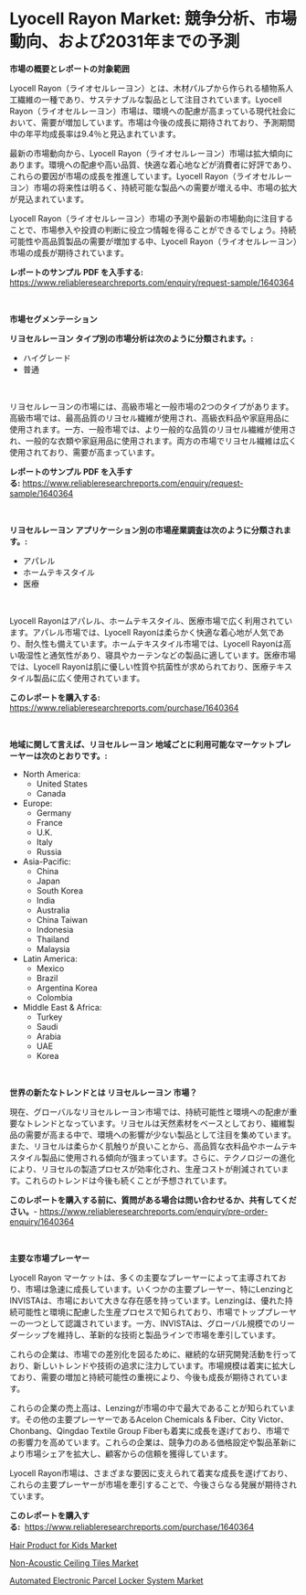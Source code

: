 <p><h1>Lyocell Rayon Market: 競争分析、市場動向、および2031年までの予測</h1></p><p><strong>市場の概要とレポートの対象範囲</strong></p>
<p><p>Lyocell Rayon（ライオセルレーヨン）とは、木材パルプから作られる植物系人工繊維の一種であり、サステナブルな製品として注目されています。Lyocell Rayon（ライオセルレーヨン）市場は、環境への配慮が高まっている現代社会において、需要が増加しています。市場は今後の成長に期待されており、予測期間中の年平均成長率は9.4％と見込まれています。</p><p>最新の市場動向から、Lyocell Rayon（ライオセルレーヨン）市場は拡大傾向にあります。環境への配慮や高い品質、快適な着心地などが消費者に好評であり、これらの要因が市場の成長を推進しています。Lyocell Rayon（ライオセルレーヨン）市場の将来性は明るく、持続可能な製品への需要が増える中、市場の拡大が見込まれています。</p><p>Lyocell Rayon（ライオセルレーヨン）市場の予測や最新の市場動向に注目することで、市場参入や投資の判断に役立つ情報を得ることができるでしょう。持続可能性や高品質製品の需要が増加する中、Lyocell Rayon（ライオセルレーヨン）市場の成長が期待されています。</p></p>
<p><strong>レポートのサンプル PDF を入手する:</strong> <a href="https://www.reliableresearchreports.com/enquiry/request-sample/1640364">https://www.reliableresearchreports.com/enquiry/request-sample/1640364</a></p>
<p>&nbsp;</p>
<p><strong>市場セグメンテーション</strong></p>
<p><strong>リヨセルレーヨン タイプ別の市場分析は次のように分類されます。:</strong></p>
<p><ul><li>ハイグレード</li><li>普通</li></ul></p>
<p>&nbsp;</p>
<p><p>リヨセルレーヨンの市場には、高級市場と一般市場の2つのタイプがあります。高級市場では、最高品質のリヨセル繊維が使用され、高級衣料品や家庭用品に使用されます。一方、一般市場では、より一般的な品質のリヨセル繊維が使用され、一般的な衣類や家庭用品に使用されます。両方の市場でリヨセル繊維は広く使用されており、需要が高まっています。</p></p>
<p><strong>レポートのサンプル PDF を入手する:</strong>&nbsp;<a href="https://www.reliableresearchreports.com/enquiry/request-sample/1640364">https://www.reliableresearchreports.com/enquiry/request-sample/1640364</a></p>
<p>&nbsp;</p>
<p><strong> リヨセルレーヨン アプリケーション別の市場産業調査は次のように分類されます。:</strong></p>
<p><ul><li>アパレル</li><li>ホームテキスタイル</li><li>医療</li></ul></p>
<p>&nbsp;</p>
<p><p>Lyocell Rayonはアパレル、ホームテキスタイル、医療市場で広く利用されています。アパレル市場では、Lyocell Rayonは柔らかく快適な着心地が人気であり、耐久性も備えています。ホームテキスタイル市場では、Lyocell Rayonは高い吸湿性と通気性があり、寝具やカーテンなどの製品に適しています。医療市場では、Lyocell Rayonは肌に優しい性質や抗菌性が求められており、医療テキスタイル製品に広く使用されています。</p></p>
<p><strong>このレポートを購入する:</strong>&nbsp; <a href="https://www.reliableresearchreports.com/purchase/1640364">https://www.reliableresearchreports.com/purchase/1640364</a></p>
<p>&nbsp;</p>
<p><strong>地域に関して言えば、リヨセルレーヨン 地域ごとに利用可能なマーケットプレーヤーは次のとおりです。:</strong></p>
<p><ul>
    <li>
        North America:
        <ul>
            <li>United States</li>
            <li>Canada</li>
        </ul>
    </li>
    <li>
        Europe:
        <ul>
            <li>Germany</li>
            <li>France</li>
            <li>U.K.</li>
            <li>Italy</li>
            <li>Russia</li>
        </ul>
    </li>
    <li>
        Asia-Pacific:
        <ul>
            <li>China</li>
            <li>Japan</li>
            <li>South Korea</li>
            <li>India</li>
            <li>Australia</li>
            <li>China Taiwan</li>
            <li>Indonesia</li>
            <li>Thailand</li>
            <li>Malaysia</li>
        </ul>
    </li>
    <li>
        Latin America:
        <ul>
            <li>Mexico</li>
            <li>Brazil</li>
            <li>Argentina Korea</li>
            <li>Colombia</li>
        </ul>
    </li>
    <li>
        Middle East & Africa:
        <ul>
            <li>Turkey</li>
            <li>Saudi</li>
            <li>Arabia</li>
            <li>UAE</li>
            <li>Korea</li>
        </ul>
    </li>
    </ul></p>
<p>&nbsp;</p>
<p><strong>世界の新たなトレンドとは リヨセルレーヨン 市場？</strong></p>
<p><p>現在、グローバルなリヨセルレーヨン市場では、持続可能性と環境への配慮が重要なトレンドとなっています。リヨセルは天然素材をベースとしており、繊維製品の需要が高まる中で、環境への影響が少ない製品として注目を集めています。また、リヨセルは柔らかく肌触りが良いことから、高品質な衣料品やホームテキスタイル製品に使用される傾向が強まっています。さらに、テクノロジーの進化により、リヨセルの製造プロセスが効率化され、生産コストが削減されています。これらのトレンドは今後も続くことが予想されています。</p></p>
<p><strong>このレポートを購入する前に、質問がある場合は問い合わせるか、共有してください。</strong>- <a href="https://www.reliableresearchreports.com/enquiry/pre-order-enquiry/1640364">https://www.reliableresearchreports.com/enquiry/pre-order-enquiry/1640364</a></p>
<p>&nbsp;</p>
<p><strong>主要な市場プレーヤー</strong></p>
<p><p>Lyocell Rayon マーケットは、多くの主要なプレーヤーによって主導されており、市場は急速に成長しています。いくつかの主要プレーヤー、特にLenzingとINVISTAは、市場において大きな存在感を持っています。Lenzingは、優れた持続可能性と環境に配慮した生産プロセスで知られており、市場でトッププレーヤーの一つとして認識されています。一方、INVISTAは、グローバル規模でのリーダーシップを維持し、革新的な技術と製品ラインで市場を牽引しています。</p><p>これらの企業は、市場での差別化を図るために、継続的な研究開発活動を行っており、新しいトレンドや技術の追求に注力しています。市場規模は着実に拡大しており、需要の増加と持続可能性の重視により、今後も成長が期待されています。</p><p>これらの企業の売上高は、Lenzingが市場の中で最大であることが知られています。その他の主要プレーヤーであるAcelon Chemicals & Fiber、City Victor、Chonbang、Qingdao Textile Group Fiberも着実に成長を遂げており、市場での影響力を高めています。これらの企業は、競争力のある価格設定や製品革新により市場シェアを拡大し、顧客からの信頼を獲得しています。</p><p>Lyocell Rayon市場は、さまざまな要因に支えられて着実な成長を遂げており、これらの主要プレーヤーが市場を牽引することで、今後さらなる発展が期待されています。</p></p>
<p><strong>このレポートを購入する:</strong>&nbsp;&nbsp;<a href="https://www.reliableresearchreports.com/purchase/1640364">https://www.reliableresearchreports.com/purchase/1640364</a></p>
<p><p><a href="https://github.com/moyahfrancoestellec51j635wcx/Market-Research-Report-List-1/blob/main/hair-product-for-kids-market.md">Hair Product for Kids Market</a></p><p><a href="https://github.com/dringals/Market-Research-Report-List-3/blob/main/non-acoustic-ceiling-tiles-market.md">Non-Acoustic Ceiling Tiles Market</a></p><p><a href="https://github.com/lbird53714/Market-Research-Report-List-3/blob/main/automated-electronic-parcel-locker-system-market.md">Automated Electronic Parcel Locker System Market</a></p></p>